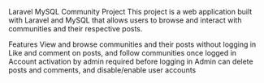 Laravel MySQL Community Project
This project is a web application built with Laravel and MySQL that allows users to browse and interact with communities and their respective posts.

Features
View and browse communities and their posts without logging in
Like and comment on posts, and follow communities once logged in
Account activation by admin required before logging in
Admin can delete posts and comments, and disable/enable user accounts
